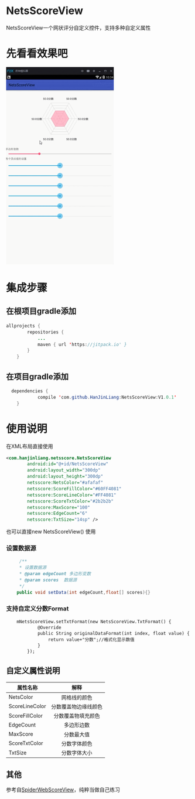 # NetsScoreView
NetsScoreView一个网状评分自定义控件，支持多种自定义属性
# 先看看效果吧
![img](https://github.com/HanJinLiang/NetsScoreView/blob/master/NetsScoreView.gif)
# 集成步骤
## 在根项目gradle添加
``` java
allprojects {
		repositories {
			...
			maven { url 'https://jitpack.io' }
		}
	}
```
## 在项目gradle添加
``` java
  dependencies {
	        compile 'com.github.HanJinLiang:NetsScoreView:V1.0.1'
	}
```
# 使用说明
在XML布局直接使用
```xml
<com.hanjinliang.netsscore.NetsScoreView
        android:id="@+id/NetsScoreView"
        android:layout_width="300dp"
        android:layout_height="300dp"
        netsscore:NetsColor="#afafaf"
        netsscore:ScoreFillColor="#60FF4081"
        netsscore:ScoreLineColor="#FF4081"
        netsscore:ScoreTxtColor="#2b2b2b"
        netsscore:MaxScore="100"
        netsscore:EdgeCount="6"
        netsscore:TxtSize="14sp" />
```
也可以直接new NetsScoreView() 使用
### 设置数据源
``` java
     /**
     * 设置数据源
     * @param edgeCount 多边形变数
     * @param scores  数据源
     */
    public void setData(int edgeCount,float[] scores){}
```
### 支持自定义分数Format
``` 
    mNetsScoreView.setTxtFormat(new NetsScoreView.TxtFormat() {
            @Override
            public String originalDataFormat(int index, float value) {
                return value+"分数";//格式化显示数值
            }
        });
```
## 自定义属性说明
| 属性名称       | 解释         |
| ------------- |:-------------:|
| NetsColor     | 网格线的颜色 | 
| ScoreLineColor| 分数覆盖物边缘线颜色|
| ScoreFillColor | 分数覆盖物填充颜色     |
| EdgeCount | 多边形边数     |
| MaxScore | 分数最大值    |
| ScoreTxtColor | 分数字体颜色|
| TxtSize | 分数字体大小     |

## 其他
参考自[SpiderWebScoreView](https://github.com/xiaopansky/SpiderWebScoreView)，纯粹当做自己练习
